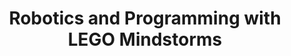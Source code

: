 ---
layout: course_detail
title: "Robotics and Programming with LEGO Mindstorms"
courseTitle: "Robotics and Programming with LEGO Mindstorms"
courseDescription: "Build and program your own EV3 robot! This course allows students to build and program the EV3 robots, implementing sensors and motors."
topTitleLine1: "Robotics and Programming"
topTitleLine2: "with LEGO Mindstorms"
topGradeLevel: "Grade k - 3"
topIntroText: "This course allows students to build and program the EV3 robots, implementing sensors and motors. Students can exercise their creativity and turn their ideas into reality, while learning how to communicate and cooperate with others and building critical thinking skills."
bgTitle: "Robotics and Programming with LEGO Mindstorms"
bgImageUrl: "img/my/lego/lego-bg.jpg"
bgText: "Build new experiences as you program your own robot!"
bgLearnMoreText: "Learn More about LEGO Mindstorms"
bgLearnMoreLink: "https://www.youtube.com/embed/hkN_DObmh1c?autoplay=1"
aboutTitle: "About the Course"
aboutText: "Learn to program your own EV3 robot to complete tasks and challenges."
aboutCategoryTitle: "Category"
aboutCategory: "Robotics | Programming"
aboutGradeLevelTitle: "Grade"
aboutGradeLevel: "K - 3"
aboutLevel: "L1 Block Coding"
aboutSkillLevelTitle: "Skill Level"
aboutSkillLevel: "Beginning to Intermediate"
aboutRatioTitle: "Ratio Guarantee"
aboutRatio: "4 Students per Instructor"
promotion1: 
  enabled: "true"
  title: "Learn with Your Robot Friend"
  text: "Learn programming fundamentals while having fun."
  imageUrl: "img/my/lego/lego-2.jpg"
promotion2: 
  enabled: "true"
  title: "From Lego to Real Robots"
  text: "Have you ever thought about creating a robot like those from Boston Dynamics? Programming a LEGO Mindstorm robot is a step towards the professional robotics world."
  imageUrl: "img/my/lego/lego-1.jpg"
promotion3: 
  enabled: "true"
  title: "Think Like Engineers"
  text: "Learning Lego is the best way to lead you to become the engineer you want."
  imageUrl: "img/my/lego/lego-3.jpeg"
promotion4: 
  enabled: "true"
  title: "Learn by Doing"
  text: "The best way to learn is with a hands-on approach and to keep trying in order to turn your ideas into reality."
  imageUrl: "img/my/lego/lego-5.jpg"
promotion5: 
  enabled: "true"
  title: "Promote Yourself in Competitions"
  text: "The LEGO Robotics Challenge is held regularly around the world. It is the best motivation to learn and compete with other students."
  imageUrl: "img/my/lego/lego-4.jpg"
curriculum: 
  enabled: "false"
goalsTitle: "Top Skills Students Will Learn"
goals: 
- icon: "icon-Gears"
  text: "Learn and explore the principles and techniques of robotics and robots"
- icon: "icon-Coding"
  text: "Understand the algorithms involved in programming and controlling robots"
- icon: "icon-Puzzle"
  text: "Spark students' interest in computer programming"
- icon: "icon-Server"
  text: "Develop problem-solving skills"
- icon: "icon-Idea"
  text: "Build creative thinking and team-building skills"
- icon: "icon-Key"
  text: "Participate in the FIRST LEGO League and FIRST LEGO League Jr."
highlightsTitle: "Course Highlights"
highlights: 
- icon: "icon-Fashion"
  title: "Always Having Fun"
  text: "Fun programming is our top priority when designing all the content"
- icon: "icon-Administrator"
  title: "Learn with Professionals"
  text: "Gain extra experiences about the real industry and research"
- icon: "icon-Hand"
  title: "Live Interactions"
  text: "Get your question answered in class and compete with your classmates"
- icon: "icon-Air-Balloon"
  title: "Well-Designed Assignments and Projects"
  text: "Learn by doing is the key for CS study, all the assignments and projects are design for the goals"
- icon: "icon-Idea"
  title: "Focus on Imagination and Creativity"
  text: "Learning programming is not the ultimate goal. We focus on pushing the kids' imagination and creativity"
- icon: "icon-Key"
  title: "Apply Colleges with More Experiences"
  text: "Programming is just the first step. Build projects, attend science fairs will help you get into the top unversities"
sessionsTitle: "Schedule"
sessionsTimeTitle: "Time"
sessionsDateTitle: "Date"
sessionsLocationTitle: "Location"
sessions: 
- date: "6/18 - 6/22"
  time: "1:00PM - 4:00PM"
  location: "Irvine, CA"
- date: "7/9 - 7/13"
  time: "9:00AM - 12:00PM"
  location: "Irvine, CA"
- date: "8/6 - 8/10"
  time: "1:00PM - 4:00PM"
  location: "Irvine, CA"
sessionsEnabled: "false"
registrationEnabled: "true"
registrationTitle: ""
priceTitle: "Registration"
price: ""
allCreditCards: ""
priceItems: 
- "Try the first session for FREE"
- "Learn from the professionals"
- "1:4 teacher to students ratio"
- "Always learn by doing and having fun"
registrationLink: "https://csfoundation.wufoo.com/forms/m8vsgm21cz06w0/"
registerNow: "REGISTER NOW"
faq: 
-  enabled: "false"
locations: 
- name: "Irvine Classroom"
  address1: "920 Roosevelt, Suite 200"
  address2: "Irvine, CA 92620"
  addressMap: "970 Roosevelt, Irvine, CA 92620"
promotionText: "Interested in learning programs with fun?"
promotionButtonText: "Contact Us"
promotionUrl: "page-contact-us.html"
engUrl: "lego.html"
cnUrl: "legoc.html"
---